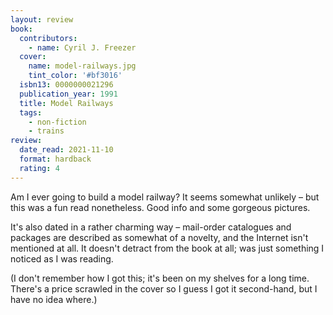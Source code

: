 ```yaml
---
layout: review
book:
  contributors:
    - name: Cyril J. Freezer
  cover:
    name: model-railways.jpg
    tint_color: '#bf3016'
  isbn13: 0000000021296
  publication_year: 1991
  title: Model Railways
  tags:
    - non-fiction
    - trains
review:
  date_read: 2021-11-10
  format: hardback
  rating: 4
---
```


Am I ever going to build a model railway?
It seems somewhat unlikely – but this was a fun read nonetheless.
Good info and some gorgeous pictures.

It's also dated in a rather charming way – mail-order catalogues and packages are described as somewhat of a novelty, and the Internet isn't mentioned at all.
It doesn't detract from the book at all; was just something I noticed as I was reading.

(I don't remember how I got this; it's been on my shelves for a long time.
There's a price scrawled in the cover so I guess I got it second-hand, but I have no idea where.)
